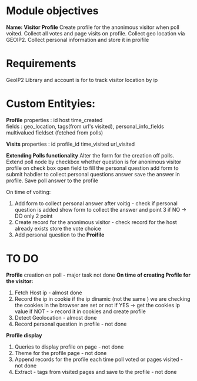 # Module objectives 
**Name: Visitor Profile**
Create profile for the anonimous visitor when poll voited. Collect all votes and page visits on profile. Collect geo location via GEOIP2. Collect personal information and store it in proifile


# Requirements

GeoIP2 Library and account is for to track visitor location by ip

# Custom Entityies:

**Profile**
properties :  id host time_created  
fields : geo_location, tags(from url's visited), personal_info_fields multivalued fieldset (fetched from polls)

**Visits**
properties : id profile_id time_visited url_visited

**Extending Polls functionality**
Alter the form for the creation off polls. Extend poll node by checkbox whether question is for anonimous visitor profile 
on check box open field to fill the personal question add form to submit habdler to collect personal questions answer
save the answer in profile. Save poll answer to the  profile


On time of voiting:

1. Add form to collect personal answer after voitig - check if personal question is added show form to collect the answer and point 3 if NO -> DO only 2 point
2. Create record for the anonimous visitor - check record for the host already exists store the vote choice  
3. Add personal question to the **Proifile**

    

# TO DO #

**Profile** creation on poll  - major task not done
**On time of creating Profile for the visitor:**

1. Fetch Host ip - almost done
2. Record the ip in cookie if the ip dinamic (not the same ) we are checking the cookies in the browser are set or not  if YES -> get the cookies ip value if NOT - > record it in cookies and create profile 
3. Detect Geolocation - almost done
4. Record personal question in profile - not done

**Profile display**
1. Queries to display profile on page - not done
2. Theme for the profile page - not done
3. Append records for the profile each time poll voted or pages visited - not done
4. Extract - tags from visited pages and save to the profile - not done










